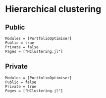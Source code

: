 # Hierarchical clustering

## Public

```@autodocs
Modules = [PortfolioOptimiser]
Public = true
Private = false
Pages = ["HClustering.jl"]
```

## Private

```@autodocs
Modules = [PortfolioOptimiser]
Public = false
Private = true
Pages = ["HClustering.jl"]
```
